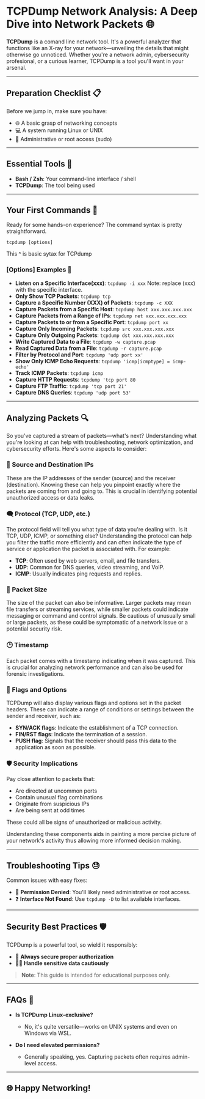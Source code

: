 # TCPDump Network Analysis: A Deep Dive into Network Packets 🌐

**TCPDump** is a comand line network tool. It's a powerful analyzer that functions like an X-ray for your network—unveiling the details that might otherwise go unnoticed. Whether you're a network admin, cybersecurity profesional, or a curious learner, TCPDump is a tool you'll want in your arsenal.

---

## Preparation Checklist 📋

Before we jump in, make sure you have:

- 🌐 A basic grasp of networking concepts
- 💻 A system running Linux or UNIX
- 🔑 Administrative or root access (sudo)
---

## Essential Tools 🔨

- **Bash / Zsh**: Your command-line interface / shell
- **TCPDump**: The tool being used

---

## Your First Commands 🚀

Ready for some hands-on experience? The command syntax is pretty straightforward.


`tcpdump [options]`

This ^ is basic sytax for TCPdump
### [Options] Examples 🚀

- **Listen on a Specific Interface(xxx)**: `tcpdump -i xxx`
  Note: replace (xxx) with the specific interface. 
- **Only Show TCP Packets**: `tcpdump tcp`
- **Capture a Specific Number (XXX) of Packets**: `tcpdump -c XXX`
- **Capture Packets from a Specific Host**: `tcpdump host xxx.xxx.xxx.xxx`
- **Capture Packets from a Range of IPs**: `tcpdump net xxx.xxx.xxx.xxx`
- **Capture Packets to or from a Specific Port**: `tcpdump port xx`
- **Capture Only Incoming Packets**: `tcpdump src xxx.xxx.xxx.xxx`
- **Capture Only Outgoing Packets**: `tcpdump dst xxx.xxx.xxx.xxx`
- **Write Captured Data to a File**: `tcpdump -w capture.pcap`
- **Read Captured Data from a File**: `tcpdump -r capture.pcap`
- **Filter by Protocol and Port**: `tcpdump 'udp port xx'`
- **Show Only ICMP Echo Requests**: `tcpdump 'icmp[icmptype] = icmp-echo'`
- **Track ICMP Packets**: `tcpdump icmp`
- **Capture HTTP Requests**: `tcpdump 'tcp port 80` 
- **Capture FTP Traffic**: `tcpdump 'tcp port 21'`
- **Capture DNS Queries**: `tcpdump 'udp port 53'`


---

## Analyzing Packets 🔍

So you've captured a stream of packets—what's next? Understanding what you're looking at can help with troubleshooting, network optimization, and cybersecurity efforts. Here's some aspects to consider:

### 📍 Source and Destination IPs

These are the IP addresses of the sender (source) and the receiver (destination). Knowing these can help you pinpoint exactly where the packets are coming from and going to. This is crucial in identifying potential unauthorized access or data leaks.

### 🗨 Protocol (TCP, UDP, etc.)

The protocol field will tell you what type of data you're dealing with. Is it TCP, UDP, ICMP, or something else? Understanding the protocol can help you filter the traffic more efficiently and can often indicate the type of service or application the packet is associated with. For example:
  - **TCP**: Often used by web servers, email, and file transfers.
  - **UDP**: Common for DNS queries, video streaming, and VoIP.
  - **ICMP**: Usually indicates ping requests and replies.

### 📏 Packet Size

The size of the packet can also be informative. Larger packets may mean file transfers or streaming services, while smaller packets could indicate messaging or command and control signals. Be cautious of unusually small or large packets, as these could be symptomatic of a network issue or a potential security risk.

### 🕒 Timestamp

Each packet comes with a timestamp indicating when it was captured. This is crucial for analyzing network performance and can also be used for forensic investigations.

### 📑 Flags and Options

TCPDump will also display various flags and options set in the packet headers. These can indicate a range of conditions or settings between the sender and receiver, such as:
  - **SYN/ACK flags**: Indicate the establishment of a TCP connection.
  - **FIN/RST flags**: Indicate the termination of a session.
  - **PUSH flag**: Signals that the receiver should pass this data to the application as soon as possible.

### 🛡️ Security Implications

Pay close attention to packets that:
  - Are directed at uncommon ports
  - Contain unusual flag combinations
  - Originate from suspicious IPs
  - Are being sent at odd times

These could all be signs of unauthorized or malicious activity.

Understanding these components aids in painting a more percise picture of your network's activity thus allowing more informed decision making.

---

## Troubleshooting Tips 😓

Common issues with easy fixes:

- 🚫 **Permission Denied**: You'll likely need administrative or root access.
- ❓ **Interface Not Found**: Use `tcpdump -D` to list available interfaces.

---

## Security Best Practices 🛡️

TCPDump is a powerful tool, so wield it responsibly:

- 🚨 **Always secure proper authorization**
- 🕵️‍♂️ **Handle sensitive data cautiously**

> **Note**: This guide is intended for educational purposes only.

---

## FAQs 🤔

- **Is TCPDump Linux-exclusive?**
  - No, it's quite versatile—works on UNIX systems and even on Windows via WSL.
  
- **Do I need elevated permissions?**
  - Generally speaking, yes. Capturing packets often requires admin-level access.

---

## 🌐 Happy Networking!
